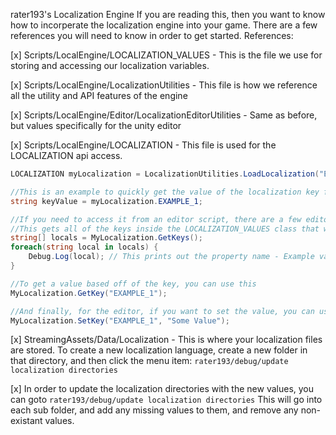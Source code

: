 rater193's Localization Engine
If you are reading this, then you want to know how to incorperate the localization engine into your game. There are a few references you will need to know in order to get started.
References:

[x] Scripts/LocalEngine/LOCALIZATION_VALUES -
	This is the file we use for storing and accessing our localization variables.


[x] Scripts/LocalEngine/LocalizationUtilities - 
	This file is how we reference all the utility and API features of the engine


[x] Scripts/LocalEngine/Editor/LocalizationEditorUtilities - 
	Same as before, but values specifically for the unity editor


[x] Scripts/LocalEngine/LOCALIZATION - 
	This file is used for the LOCALIZATION api access.
```cs
LOCALIZATION myLocalization = LocalizationUtilities.LoadLocalization("EN");

//This is an example to quickly get the value of the localization key for ingame
string keyValue = myLocalization.EXAMPLE_1;

//If you need to access it from an editor script, there are a few editor script features here
//This gets all of the keys inside the LOCALIZATION_VALUES class that we can reference later
string[] locals = MyLocalization.GetKeys();
foreach(string local in locals) {
	Debug.Log(local); // This prints out the property name - Example value: EXAMPLE_1
}

//To get a value based off of the key, you can use this
MyLocalization.GetKey("EXAMPLE_1");

//And finally, for the editor, if you want to set the value, you can use this
MyLocalization.SetKey("EXAMPLE_1", "Some Value");
```

[x] StreamingAssets/Data/Localization - 
	This is where your localization files are stored. To create a new localization language, create a new folder in that directory, and then click the menu item: `rater193/debug/update localization directories`

[x] In order to update the localization directories with the new values, you can goto
	`rater193/debug/update localization directories`
	This will go into each sub folder, and add any missing values to them, and remove any non-existant values.